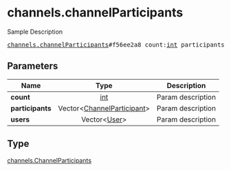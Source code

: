 # channels.channelParticipants

Sample Description

<pre>
<a href="../constructor/channels.channelParticipants.md">channels.channelParticipants</a>#f56ee2a8 count:<a href="../type/int.md">int</a> participants:Vector&lt;<a href="../type/ChannelParticipant.md">ChannelParticipant</a>&gt; users:Vector&lt;<a href="../type/User.md">User</a>&gt; = <a href="../type/channels.ChannelParticipants.md">channels.ChannelParticipants</a>;
</pre>
## Parameters

| Name | Type | Description |
|------|:----:|-------------|
| **count** | <a href="../type/int.md">int</a> | Param description |
| **participants** | Vector&lt;<a href="../type/ChannelParticipant.md">ChannelParticipant</a>&gt; | Param description |
| **users** | Vector&lt;<a href="../type/User.md">User</a>&gt; | Param description |

## Type

<a href="../type/channels.ChannelParticipants.md">channels.ChannelParticipants</a>
